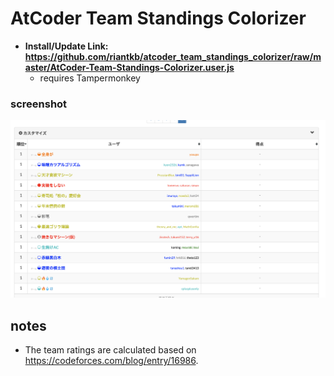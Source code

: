 # AtCoder Team Standings Colorizer

- __Install/Update Link: https://github.com/riantkb/atcoder_team_standings_colorizer/raw/master/AtCoder-Team-Standings-Colorizer.user.js__
  - requires Tampermonkey

### screenshot
![screenshot](./screenshot.png)

## notes
- The team ratings are calculated based on https://codeforces.com/blog/entry/16986.

